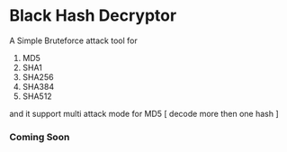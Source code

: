 # Black Hash Decryptor

A Simple Bruteforce attack tool for 
1. MD5
2. SHA1
3. SHA256
4. SHA384
5. SHA512

and it support multi attack mode for MD5 [ decode more then one hash ]

### Coming Soon
